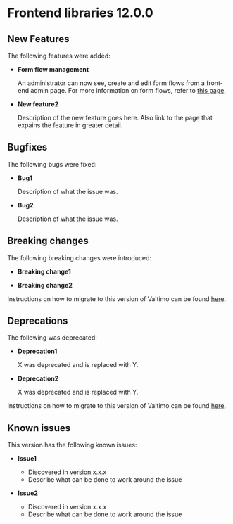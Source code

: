 # Frontend libraries 12.0.0

## New Features

The following features were added:

* **Form flow management**

  An administrator can now see, create and edit form flows from a front-end admin page. For more information on form
  flows, refer to [this page](/using-valtimo/form-flow/create-form-flow-definition.md).

* **New feature2**

  Description of the new feature goes here.
  Also link to the page that expains the feature in greater detail.


## Bugfixes

The following bugs were fixed:

* **Bug1**

  Description of what the issue was.

* **Bug2**

  Description of what the issue was.

## Breaking changes

The following breaking changes were introduced:

* **Breaking change1**

* **Breaking change2**

Instructions on how to migrate to this version of Valtimo can be found [here](migration.md).

## Deprecations

The following was deprecated:

* **Deprecation1**

  X was deprecated and is replaced with Y.
* **Deprecation2**

  X was deprecated and is replaced with Y.

Instructions on how to migrate to this version of Valtimo can be found [here](migration.md).

## Known issues

This version has the following known issues:

* **Issue1**
    * Discovered in version x.x.x
    * Describe what can be done to work around the issue

* **Issue2**
    * Discovered in version x.x.x
    * Describe what can be done to work around the issue
